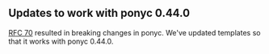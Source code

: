 ## Updates to work with ponyc 0.44.0

[RFC 70](https://github.com/ponylang/rfcs/blob/main/text/0070-filepath-constructor.md) resulted in breaking changes in ponyc. We've updated templates so that it works with ponyc 0.44.0.
